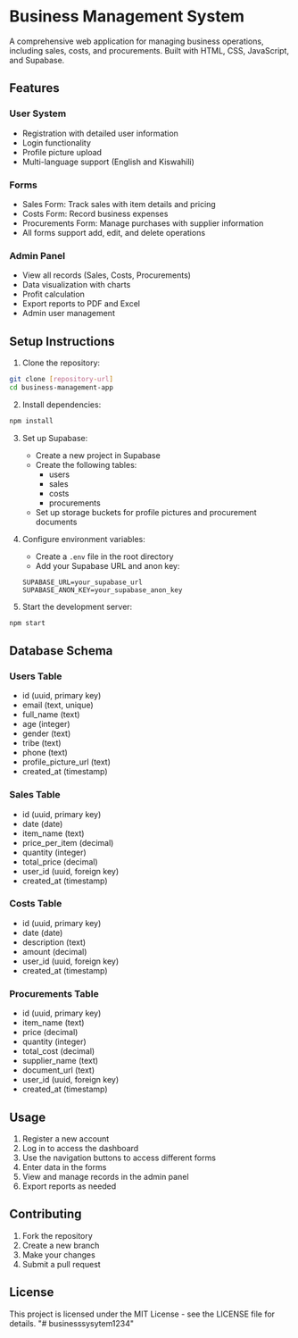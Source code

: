 # Business Management System

A comprehensive web application for managing business operations, including sales, costs, and procurements. Built with HTML, CSS, JavaScript, and Supabase.

## Features

### User System
- Registration with detailed user information
- Login functionality
- Profile picture upload
- Multi-language support (English and Kiswahili)

### Forms
- Sales Form: Track sales with item details and pricing
- Costs Form: Record business expenses
- Procurements Form: Manage purchases with supplier information
- All forms support add, edit, and delete operations

### Admin Panel
- View all records (Sales, Costs, Procurements)
- Data visualization with charts
- Profit calculation
- Export reports to PDF and Excel
- Admin user management

## Setup Instructions

1. Clone the repository:
```bash
git clone [repository-url]
cd business-management-app
```

2. Install dependencies:
```bash
npm install
```

3. Set up Supabase:
   - Create a new project in Supabase
   - Create the following tables:
     - users
     - sales
     - costs
     - procurements
   - Set up storage buckets for profile pictures and procurement documents

4. Configure environment variables:
   - Create a `.env` file in the root directory
   - Add your Supabase URL and anon key:
   ```
   SUPABASE_URL=your_supabase_url
   SUPABASE_ANON_KEY=your_supabase_anon_key
   ```

5. Start the development server:
```bash
npm start
```

## Database Schema

### Users Table
- id (uuid, primary key)
- email (text, unique)
- full_name (text)
- age (integer)
- gender (text)
- tribe (text)
- phone (text)
- profile_picture_url (text)
- created_at (timestamp)

### Sales Table
- id (uuid, primary key)
- date (date)
- item_name (text)
- price_per_item (decimal)
- quantity (integer)
- total_price (decimal)
- user_id (uuid, foreign key)
- created_at (timestamp)

### Costs Table
- id (uuid, primary key)
- date (date)
- description (text)
- amount (decimal)
- user_id (uuid, foreign key)
- created_at (timestamp)

### Procurements Table
- id (uuid, primary key)
- item_name (text)
- price (decimal)
- quantity (integer)
- total_cost (decimal)
- supplier_name (text)
- document_url (text)
- user_id (uuid, foreign key)
- created_at (timestamp)

## Usage

1. Register a new account
2. Log in to access the dashboard
3. Use the navigation buttons to access different forms
4. Enter data in the forms
5. View and manage records in the admin panel
6. Export reports as needed

## Contributing

1. Fork the repository
2. Create a new branch
3. Make your changes
4. Submit a pull request

## License

This project is licensed under the MIT License - see the LICENSE file for details. "# businesssysytem1234" 
